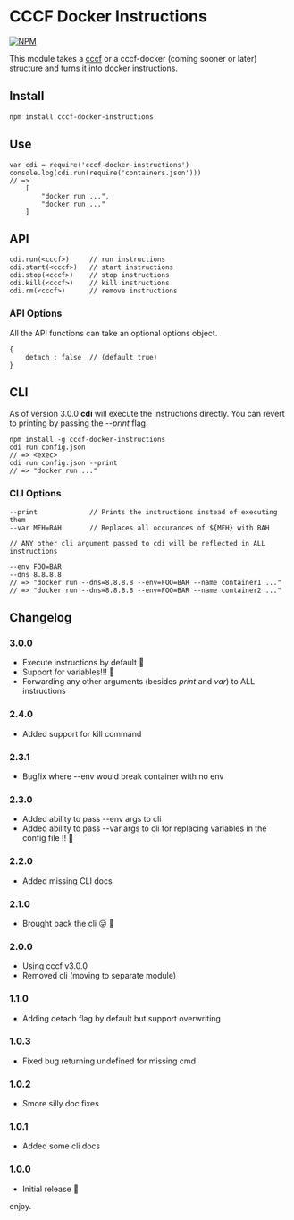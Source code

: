 # CCCF Docker Instructions

[![NPM](https://nodei.co/npm/cccf-docker-instructions.png?downloads=true&downloadRank=true&stars=true)](https://nodei.co/npm/cccf-docker-instructions/)

This module takes a [cccf](https://github.com/asbjornenge/cccf) or a cccf-docker (coming sooner or later) structure and turns it into docker instructions.

## Install

	npm install cccf-docker-instructions

## Use

	var cdi = require('cccf-docker-instructions')
	console.log(cdi.run(require('containers.json')))
	// =>
		[
			"docker run ...",
		 	"docker run ..."
		]

## API

	cdi.run(<cccf>)     // run instructions
	cdi.start(<cccf>)   // start instructions
	cdi.stop(<cccf>)    // stop instructions
	cdi.kill(<cccf>)    // kill instructions
	cdi.rm(<cccf>)      // remove instructions

### API Options

All the API functions can take an optional options object.

    {
        detach : false  // (default true)
    }

## CLI

As of version 3.0.0 **cdi** will execute the instructions directly. You can revert to printing by passing the *--print* flag.

	npm install -g cccf-docker-instructions
	cdi run config.json
    // => <exec>
    cdi run config.json --print
    // => "docker run ..."

### CLI Options

    --print             // Prints the instructions instead of executing them
    --var MEH=BAH       // Replaces all occurances of ${MEH} with BAH

    // ANY other cli argument passed to cdi will be reflected in ALL instructions

    --env FOO=BAR
    --dns 8.8.8.8
    // => "docker run --dns=8.8.8.8 --env=FOO=BAR --name container1 ..."
    // => "docker run --dns=8.8.8.8 --env=FOO=BAR --name container2 ..."

## Changelog

### 3.0.0

* Execute instructions by default :space_invader:
* Support for variables!!! :rocket:
* Forwarding any other arguments (besides *print* and *var*) to ALL instructions

### 2.4.0

* Added support for kill command 

### 2.3.1

* Bugfix where --env would break container with no env

### 2.3.0

* Added ability to pass --env args to cli
* Added ability to pass --var args to cli for replacing variables in the config file !! :rocket:

### 2.2.0

* Added missing CLI docs

### 2.1.0

* Brought back the cli :stuck_out_tongue: :see_no_evil:

### 2.0.0

* Using cccf v3.0.0
* Removed cli (moving to separate module)

### 1.1.0

* Adding detach flag by default but support overwriting

### 1.0.3

* Fixed bug returning undefined for missing cmd

### 1.0.2

* Smore silly doc fixes

### 1.0.1

* Added some cli docs

### 1.0.0

* Initial release :tada:

enjoy.
